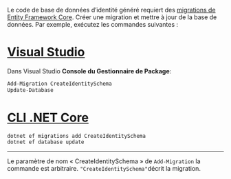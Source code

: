 Le code de base de données d’identité généré requiert des [migrations de Entity Framework Core](/ef/core/managing-schemas/migrations/). Créer une migration et mettre à jour de la base de données. Par exemple, exécutez les commandes suivantes :

# <a name="visual-studiotabvisual-studio"></a>[Visual Studio](#tab/visual-studio)

Dans Visual Studio **Console du Gestionnaire de Package**:

```powershell
Add-Migration CreateIdentitySchema
Update-Database
```

# <a name="net-core-clitabnetcore-cli"></a>[CLI .NET Core](#tab/netcore-cli)

```dotnetcli
dotnet ef migrations add CreateIdentitySchema
dotnet ef database update
```

---

Le paramètre de nom « CreateIdentitySchema » de `Add-Migration` la commande est arbitraire. `"CreateIdentitySchema"`décrit la migration.
